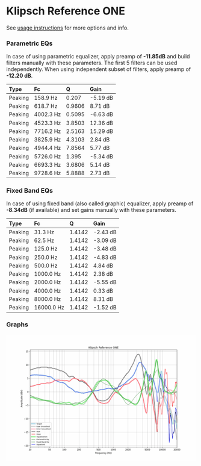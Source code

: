 # Klipsch Reference ONE
See [usage instructions](https://github.com/jaakkopasanen/AutoEq#usage) for more options and info.

### Parametric EQs
In case of using parametric equalizer, apply preamp of **-11.85dB** and build filters manually
with these parameters. The first 5 filters can be used independently.
When using independent subset of filters, apply preamp of **-12.20 dB**.

| Type    | Fc        |      Q | Gain     |
|:--------|:----------|:-------|:---------|
| Peaking | 158.9 Hz  | 0.207  | -5.19 dB |
| Peaking | 618.7 Hz  | 0.9606 | 8.71 dB  |
| Peaking | 4002.3 Hz | 0.5095 | -6.63 dB |
| Peaking | 4523.3 Hz | 3.8503 | 12.36 dB |
| Peaking | 7716.2 Hz | 2.5163 | 15.29 dB |
| Peaking | 3825.9 Hz | 4.3103 | 2.84 dB  |
| Peaking | 4944.4 Hz | 7.8564 | 5.77 dB  |
| Peaking | 5726.0 Hz | 1.395  | -5.34 dB |
| Peaking | 6693.3 Hz | 3.6806 | 5.14 dB  |
| Peaking | 9728.6 Hz | 5.8888 | 2.73 dB  |

### Fixed Band EQs
In case of using fixed band (also called graphic) equalizer, apply preamp of **-8.34dB**
(if available) and set gains manually with these parameters.

| Type    | Fc         |      Q | Gain     |
|:--------|:-----------|:-------|:---------|
| Peaking | 31.3 Hz    | 1.4142 | -2.43 dB |
| Peaking | 62.5 Hz    | 1.4142 | -3.09 dB |
| Peaking | 125.0 Hz   | 1.4142 | -3.48 dB |
| Peaking | 250.0 Hz   | 1.4142 | -4.83 dB |
| Peaking | 500.0 Hz   | 1.4142 | 4.84 dB  |
| Peaking | 1000.0 Hz  | 1.4142 | 2.38 dB  |
| Peaking | 2000.0 Hz  | 1.4142 | -5.55 dB |
| Peaking | 4000.0 Hz  | 1.4142 | 0.33 dB  |
| Peaking | 8000.0 Hz  | 1.4142 | 8.31 dB  |
| Peaking | 16000.0 Hz | 1.4142 | -1.52 dB |

### Graphs
![](./Klipsch%20Reference%20ONE.png)